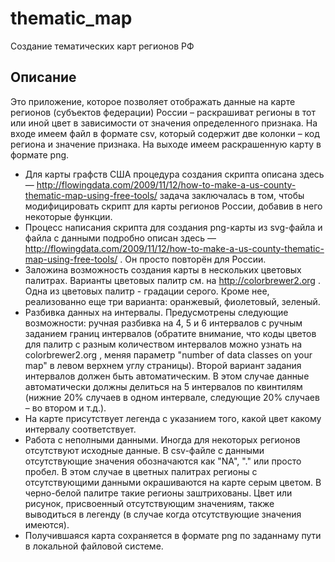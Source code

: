 thematic_map
============

Создание тематических карт регионов РФ

Описание
--------
Это приложение, которое позволяет отображать данные на карте регионов (субъектов федерации) России – раскрашиват регионы в тот или иной цвет в зависимости от значения определенного признака. На входе имеем файл в формате csv, который содержит две колонки – код региона и значение признака. На выходе имеем раскрашенную карту в формате png.
- Для карты графств США процедура создания скрипта описана здесь — http://flowingdata.com/2009/11/12/how-to-make-a-us-county-thematic-map-using-free-tools/ задача заключалась в том, чтобы модифицировать скрипт для карты регионов России, добавив в него некоторые функции.
- Процесс написания скрипта для создания png-карты из svg-файла и файла с данными подробно описан здесь — http://flowingdata.com/2009/11/12/how-to-make-a-us-county-thematic-map-using-free-tools/ . Он просто повторён для России. 
- Заложина возможность создания карты в нескольких цветовых палитрах. Варианты цветовых палитр см. на http://colorbrewer2.org . Одна из цветовых палитр - градации серого. Кроме нее, реализованно еще три варианта: оранжевый, фиолетовый, зеленый.
- Разбивка данных на интервалы. Предусмотрены следующие возможности: ручная разбивка на 4, 5 и 6 интервалов с ручным заданием границ интервалов (обратите внимание, что коды цветов для палитр с разным количеством интервалов можно узнать на colorbrewer2.org , меняя параметр "number of data classes on your map" в левом верхнем углу страницы). Второй вариант задания интервалов должен быть автоматическим. В этом случае данные автоматически должны делиться на 5 интервалов по квинтилям (нижние 20% случаев в одном интервале, следующие 20% случаев – во втором и т.д.).
- На карте присутствует легенда с указанием того, какой цвет какому интервалу соответствует.
- Работа с неполными данными. Иногда для некоторых регионов отсутствуют исходные данные. В csv-файле с данными отсутствующие значения обозначаются как "NA", "." или просто пробел. В этом случае в цветных палитрах регионы с отсутствующими данными окрашиваются на карте серым цветом. В черно-белой палитре такие регионы заштрихованы. Цвет или рисунок, присвоенный отсутствующим значениям, также выводиться в легенду (в случае когда отсутствующие значения имеются).
- Получившаяся карта сохраняется в формате png по заданнаму пути в локальной файловой системе. 
